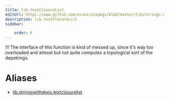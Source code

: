 ```yaml
---
title: lib.textClosureList
editUrl: https://www.github.com/nixos/nixpkgs/blob/master/lib/strings-with-deps.nix#L61C21
description: lib.textClosureList
sidebar:

    order: 8
---
```


!!! The interface of this function is kind of messed up, since
it's way too overloaded and almost but not quite computes a
topological sort of the depstrings.


# Aliases

- [lib.stringswithdeps.textclosurelist](/nix-doc-comments/reference/lib/stringswithdeps/lib-stringswithdeps-textclosurelist)


